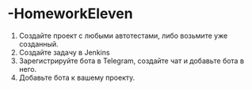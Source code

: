 # -HomeworkEleven
1. Создайте проект с любыми автотестами, либо возьмите уже созданный.
2. Создайте задачу в Jenkins
3. Зарегистрируйте бота в Telegram, создайте чат и добавьте бота в него. 
4. Добавьте бота к вашему проекту.



